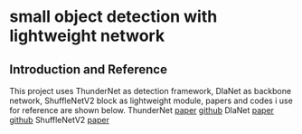 # small object detection with lightweight network
## Introduction and Reference
This project uses ThunderNet as detection framework, DlaNet as backbone network, ShuffleNetV2 block as lightweight module, papers and codes i use for reference are shown below.
ThunderNet [paper](https://arxiv.org/pdf/1903.11752.pdf)   [github](https://github.com/ouyanghuiyu/Thundernet_Pytorch)
DlaNet [paper](https://arxiv.org/abs/1707.06484)   [github](https://github.com/ucbdrive/dla)
ShuffleNetV2 [paper](https://arxiv.org/abs/1807.11164)

